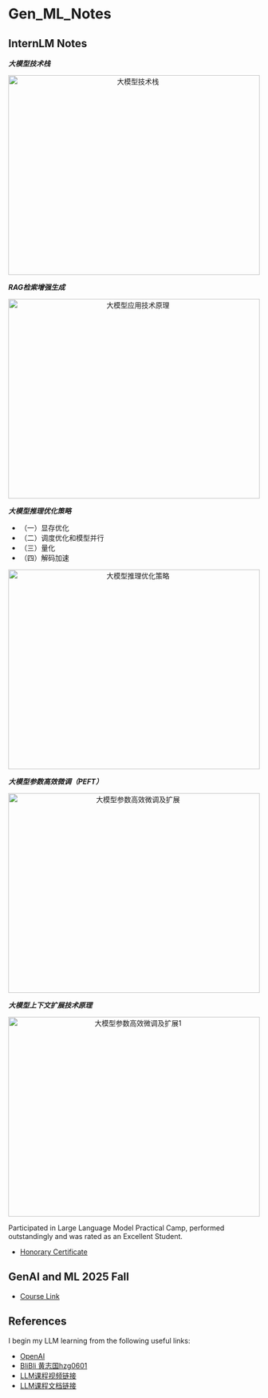 # Gen_ML_Notes

## InternLM Notes

***大模型技术栈***


<div style="text-align: center; overflow: hidden; max-width: 800px; margin: 0 auto;">
  <img src="images/大模型技术栈.png" alt="大模型技术栈" style="width: 100%; height: auto; object-fit: cover; max-height: 400px;" />
</div>



***RAG检索增强生成***


<div style="text-align: center; overflow: hidden; max-width: 800px; margin: 0 auto;">
  <img src="images/大模型应用技术原理.png" alt="大模型应用技术原理" style="width: 100%; height: auto; object-fit: cover; max-height: 400px;" />
</div>


***大模型推理优化策略***


* （一）显存优化
* （二）调度优化和模型并行
* （三）量化
* （四）解码加速

<div style="text-align: center; overflow: hidden; max-width: 800px; margin: 0 auto;">
  <img src="images/大模型推理优化策略.png" alt="大模型推理优化策略" style="width: 100%; height: auto; object-fit: cover; max-height: 400px;" />
</div>

***大模型参数高效微调（PEFT）***

<div style="text-align: center; overflow: hidden; max-width: 800px; margin: 0 auto;">
  <img src="images/大模型参数高效微调及扩展.png" alt="大模型参数高效微调及扩展" style="width: 100%; height: auto; object-fit: cover; max-height: 400px;" />
</div>


***大模型上下文扩展技术原理***

<div style="text-align: center; overflow: hidden; max-width: 800px; margin: 0 auto;">
  <img src="images/大模型参数高效微调及扩展1.png" alt="大模型参数高效微调及扩展1" style="width: 100%; height: auto; object-fit: cover; max-height: 400px;" />
</div>


Participated in Large Language Model Practical Camp, performed outstandingly and was rated as an Excellent Student.

* [Honorary Certificate](pdf/honor.pdf)

## GenAI and ML 2025 Fall


* [Course Link](https://speech.ee.ntu.edu.tw/~hylee/GenAI-ML/2025-fall.php)


## References

I begin my LLM learning from the following useful links:

* [OpenAI](https://www.openai.com)
* [BliBli 黄志国hzg0601](https://space.bilibili.com/286387578)
* [LLM课程视频链接](https://www.bilibili.com/video/BV1sT4y1p71V/)
* [LLM课程文档链接](https://github.com/InternLM/tutorial/tree/main/langchain)


